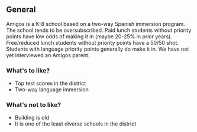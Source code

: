 ## General

Amigos is a K-8 school based on a two-way Spanish immersion program. The school tends to be oversubscribed. Paid lunch students without priority points have low odds of making it in (maybe 20-25% in prior years). Free/reduced lunch students without priority points have a 50/50 shot. Students with language priority points generally do make it in. We have not yet interviewed an Amigos parent.

### What's to like?

* Top test scores in the district
* Two-way language immersion

### What's not to like?

* Building is old
* It is one of the least diverse schools in the district